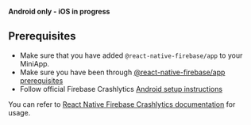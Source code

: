 **Android only - iOS in progress**

## Prerequisites

- Make sure that you have added `@react-native-firebase/app` to your MiniApp.
- Make sure you have been through [@react-native-firebase/app prerequisites](../app_v8.3.0+/README.md)
- Follow official Firebase Crashlytics [Android setup instructions](https://rnfirebase.io/crashlytics/android-setup)

You can refer to [React Native Firebase Crashlytics documentation](https://rnfirebase.io/crashlytics/usage#usage) for usage.
